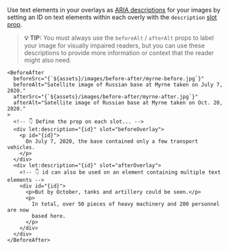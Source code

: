 Use text elements in your overlays as [ARIA descriptions](https://developer.mozilla.org/en-US/docs/Web/Accessibility/ARIA/Attributes/aria-describedby) for your images by setting an ID on text elements within each overly with the `description` [slot prop](https://svelte.dev/tutorial/slot-props).

> **💡 TIP:** You must always use the `beforeAlt` / `afterAlt` props to label your image for visually impaired readers, but you can use these descriptions to provide more information or context that the reader might also need.

```svelte
<BeforeAfter
  beforeSrc="{`${assets}/images/before-after/myrne-before.jpg`}"
  beforeAlt="Satellite image of Russian base at Myrne taken on July 7, 2020."
  afterSrc="{`${assets}/images/before-after/myrne-after.jpg`}"
  afterAlt="Satellite image of Russian base at Myrne taken on Oct. 20, 2020."
>
  <!-- 👇 Define the prop on each slot... -->
  <div let:description="{id}" slot="beforeOverlay">
    <p id="{id}">
      On July 7, 2020, the base contained only a few transport vehicles.
    </p>
  </div>
  <div let:description="{id}" slot="afterOverlay">
    <!-- 👇 id can also be used on an element containing multiple text elements -->
    <div id="{id}">
      <p>But by October, tanks and artillery could be seen.</p>
      <p>
        In total, over 50 pieces of heavy machinery and 200 personnel are now
        based here.
      </p>
    </div>
  </div>
</BeforeAfter>
```
